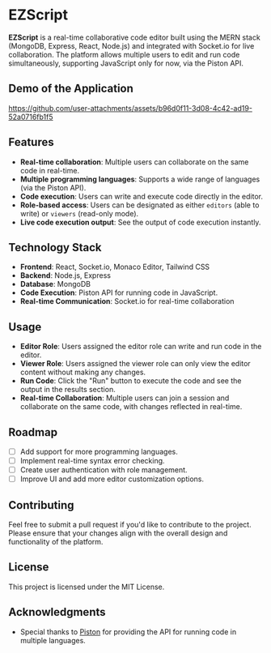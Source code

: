 # EZScript

**EZScript** is a real-time collaborative code editor built using the MERN stack (MongoDB, Express, React, Node.js) and integrated with Socket.io for live collaboration. The platform allows multiple users to edit and run code simultaneously, supporting JavaScript only for now, via the Piston API.

## Demo of the Application

https://github.com/user-attachments/assets/b96d0f11-3d08-4c42-ad19-52a0716fb1f5

## Features

- **Real-time collaboration**: Multiple users can collaborate on the same code in real-time.
- **Multiple programming languages**: Supports a wide range of languages (via the Piston API).
- **Code execution**: Users can write and execute code directly in the editor.
- **Role-based access**: Users can be designated as either `editors` (able to write) or `viewers` (read-only mode).
- **Live code execution output**: See the output of code execution instantly.

## Technology Stack

- **Frontend**: React, Socket.io, Monaco Editor, Tailwind CSS
- **Backend**: Node.js, Express
- **Database**: MongoDB
- **Code Execution**: Piston API for running code in JavaScript.
- **Real-time Communication**: Socket.io for real-time collaboration

## Usage

- **Editor Role**: Users assigned the editor role can write and run code in the editor.
- **Viewer Role**: Users assigned the viewer role can only view the editor content without making any changes.
- **Run Code**: Click the "Run" button to execute the code and see the output in the results section.
- **Real-time Collaboration**: Multiple users can join a session and collaborate on the same code, with changes reflected in real-time.

## Roadmap

- [ ] Add support for more programming languages.
- [ ] Implement real-time syntax error checking.
- [ ] Create user authentication with role management.
- [ ] Improve UI and add more editor customization options.

## Contributing

Feel free to submit a pull request if you'd like to contribute to the project. Please ensure that your changes align with the overall design and functionality of the platform.

## License

This project is licensed under the MIT License.

## Acknowledgments

- Special thanks to [Piston](https://github.com/engineer-man/piston) for providing the API for running code in multiple languages.
